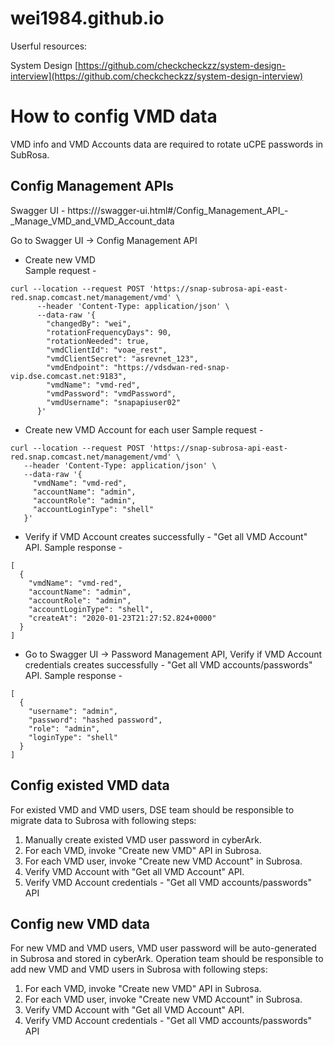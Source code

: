 # wei1984.github.io

Userful resources:

System Design [https://github.com/checkcheckzz/system-design-interview](https://github.com/checkcheckzz/system-design-interview)

# How to config VMD data  
VMD info and VMD Accounts data are required to rotate uCPE passwords in SubRosa. 

## Config Management APIs 
Swagger UI - https://<Subrosa env endpoint>/swagger-ui.html#/Config_Management_API_-_Manage_VMD_and_VMD_Account_data

Go to Swagger UI -> Config Management API
- Create new VMD  
Sample request -  
```
curl --location --request POST 'https://snap-subrosa-api-east-red.snap.comcast.net/management/vmd' \
      --header 'Content-Type: application/json' \
      --data-raw '{
        "changedBy": "wei",
        "rotationFrequencyDays": 90,
        "rotationNeeded": true,
        "vmdClientId": "voae_rest",
        "vmdClientSecret": "asrevnet_123",
        "vmdEndpoint": "https://vdsdwan-red-snap-vip.dse.comcast.net:9183",
        "vmdName": "vmd-red",
        "vmdPassword": "vmdPassword",
        "vmdUsername": "snapapiuser02"
      }'
```
    
- Create new VMD Account for each user
Sample request -
```
curl --location --request POST 'https://snap-subrosa-api-east-red.snap.comcast.net/management/vmd' \
   --header 'Content-Type: application/json' \
   --data-raw '{
     "vmdName": "vmd-red",
     "accountName": "admin",
     "accountRole": "admin",
     "accountLoginType": "shell"
   }'
```
- Verify if VMD Account creates successfully - "Get all VMD Account" API.
Sample response - 
```
[
  {
    "vmdName": "vmd-red",
    "accountName": "admin",
    "accountRole": "admin",
    "accountLoginType": "shell",
    "createAt": "2020-01-23T21:27:52.824+0000"
  }
]
```
- Go to Swagger UI -> Password Management API, Verify if VMD Account credentials creates successfully - "Get all VMD accounts/passwords" API.
Sample response - 
```
[
  {
    "username": "admin",
    "password": "hashed password",
    "role": "admin",
    "loginType": "shell"
  }
]
```  

## Config existed VMD data
For existed VMD and VMD users, DSE team should be responsible to migrate data to Subrosa with following steps:
1. Manually create existed VMD user password in cyberArk.
2. For each VMD, invoke "Create new VMD" API in Subrosa.
3. For each VMD user, invoke "Create new VMD Account" in Subrosa.
4. Verify VMD Account with "Get all VMD Account" API.
5. Verify VMD Account credentials - "Get all VMD accounts/passwords" API

## Config new VMD data
For new VMD and VMD users, VMD user password will be auto-generated in Subrosa and stored in cyberArk.
Operation team should be responsible to add new VMD and VMD users in Subrosa with following steps:
1. For each VMD, invoke "Create new VMD" API in Subrosa.
2. For each VMD user, invoke "Create new VMD Account" in Subrosa.
3. Verify VMD Account with "Get all VMD Account" API.
4. Verify VMD Account credentials - "Get all VMD accounts/passwords" API
                                                                                    
                                                                             
 
